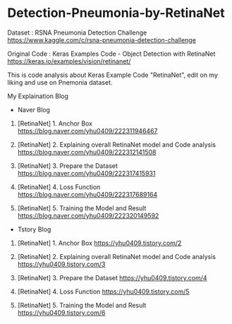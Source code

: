 # Detection-Pneumonia-by-RetinaNet

Dataset : RSNA Pneumonia Detection Challenge
https://www.kaggle.com/c/rsna-pneumonia-detection-challenge

Original Code : Keras Examples Code - Object Detection with RetinaNet
https://keras.io/examples/vision/retinanet/


This is code analysis about Keras Example Code "RetinaNet", edit on my liking and use on Pnemonia dataset.


My Explaination Blog

- Naver Blog
1. [RetinaNet] 1. Anchor Box 
https://blog.naver.com/yhu0409/222311946467

2. [RetinaNet] 2. Explaining overall RetinaNet model and Code analysis
https://blog.naver.com/yhu0409/222312141508

3. [RetinaNet] 3. Prepare the Dataset
https://blog.naver.com/yhu0409/222317415931

4. [RetinaNet] 4. Loss Function
https://blog.naver.com/yhu0409/222317689164

5. [RetinaNet] 5. Training the Model and Result
https://blog.naver.com/yhu0409/222320149592



- Tstory Blog
1. [RetinaNet] 1. Anchor Box 
https://yhu0409.tistory.com/2

2. [RetinaNet] 2. Explaining overall RetinaNet model and Code analysis
https://yhu0409.tistory.com/3

3. [RetinaNet] 3. Prepare the Dataset
https://yhu0409.tistory.com/4

4. [RetinaNet] 4. Loss Function
https://yhu0409.tistory.com/5

5. [RetinaNet] 5. Training the Model and Result
https://yhu0409.tistory.com/6

